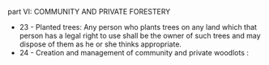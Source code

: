 part VI: COMMUNITY AND PRIVATE FORESTERY

<ul>
			<li>23 - Planted trees: Any person who plants trees on any land which that person has a legal right to use shall be the owner of such trees and may dispose of them as he or she thinks appropriate.<ul>
			</ul></li>			<li>24 - Creation and management of community and private woodlots : <ul>
			</ul></li></ul>